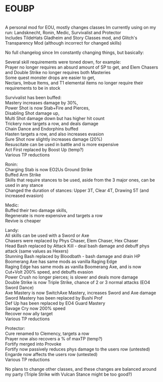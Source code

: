 # EOUBP <br />
 <br />
A personal mod for EOU, mostly changes classes Im currently using on my run: Landsknecht, Ronin, Medic, Survivalist and Protector <br />
Includes TildeHats Gladheim and Story Classes mod, and Glitch's Transparency Mod (although incorrect for changed skills) <br />

No full changelog since Im constantly changing things, but basically: <br />


Several skill requirements were toned down, for example:  <br />
Prayer no longer requires an absurd amount of SP to get, and Elem Chasers and Double Strike no longer requires both Masteries <br />
Some quest monster drops are easier to get, <br />
Nectars, Imbue Items, and T1 elemental items no longer require their requirements to be in stock <br />


Survivalist has been buffed:  <br />
Mastery increases damage by 30%,  <br />
Power Shot is now Stab+Fire and Pierces,  <br />
Disabling Shot damage up,  <br />
Multi Shot damage down but has higher hit count <br />
Trickery now targets a row, and deals damage <br />
Chain Dance and Endorphins buffed <br />
Hasten targets a row, and also increases evasion <br />
Sure Shot now slightly increases damage (20%) <br />
Resuscitate can be used in battle and is more expensive <br />
Act First replaced by Boost Up (temp?) <br />
Various TP reductions <br />


Ronin: <br />
Charging Stab is now EO2Us Ground Strike <br />
Buffed Arm Strike <br />
Skills that require stances to be used, aside from the 3 major ones, can be used in any stance <br />
Changed the duration of stances: Upper 3T, Clear 4T, Drawing 5T (and increased evasion) <br />


Medic: <br />
Buffed their two damage skills, <br />
Regenerate is more expensive and targets a row <br />
Revive is cheaper <br />


Landy: <br />
All skills can be used with a Sword or Axe <br />
Chasers were replaced by Phys Chaser, Elem Chaser, Hex Chaser <br />
Head Bash replaced by Attack Kill - deal bash damage and debuff phys attack (same values as Hexers) <br />
Stunning Bash replaced by Bloodbath - bash damage and drain HP <br />
Boomerang Axe has same mods as vanilla Raging Edge <br />
Raging Edge has same mods as vanilla Boomerang Axe, and is now Cut+Volt 200% speed, and debuffs evasion <br />
Power Crush no longer pierces; is slower and deals more damage <br />
Double Strike is now Triple Strike, chance of 2 or 3 normal attacks (EO4 Sword Dance) <br />
Axe Mastery is now SwitchAxe Mastery, increases Sword and Axe damage <br />
Sword Mastery has been replaced by Bushi Prof <br />
Def Up has been replaced by EO4 Guard Mastery <br />
Savage Cry now 200% speed <br />
Recover now ally target <br />
Various TP reductions <br />


Protector: <br />
Cure renamed to Clemency, targets a row <br />
Prayer now also recovers a % of maxTP (temp?) <br />
Fortify merged into Provoke <br />
Fortify now passively reduces phys damage to the users row (untested) <br />
Engarde now affects the users row (untested) <br />
Various TP reductions <br />


No plans to change other classes, and these changes are balanced around my party (Triple Strike with Vulcan Stance might be too good?)


